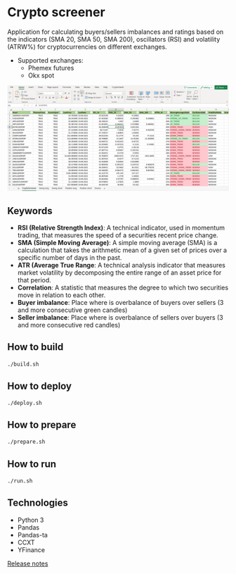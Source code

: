 # Crypto screener
Application for calculating buyers/sellers imbalances and ratings based on the indicators (SMA 20, SMA 50, SMA 200), oscillators (RSI) and volatility (ATRW%) for cryptocurrencies on different exchanges.

* Supported exchanges:
    * Phemex futures
    * Okx spot

![Example](images/example.png)

## Keywords

* **RSI (Relative Strength Index)**: A technical indicator, used in momentum trading, that measures the speed of a securities recent price change.
* **SMA (Simple Moving Average)**: A simple moving average (SMA) is a calculation that takes the arithmetic mean of a given set of prices over a specific number of days in the past.
* **ATR (Average True Range**: A technical analysis indicator that measures market volatility by decomposing the entire range of an asset price for that period.
* **Correlation**: A statistic that measures the degree to which two securities move in relation to each other.
* **Buyer imbalance**: Place where is overbalance of buyers over sellers (3 and more consecutive green candles)
* **Seller imbalance**: Place where is overbalance of sellers over buyers (3 and more consecutive red candles)

## How to build
```bash
./build.sh
```

## How to deploy
```
./deploy.sh
```

## How to prepare
```bash
./prepare.sh
```

## How to run
```bash
./run.sh
```

## Technologies
* Python 3
* Pandas
* Pandas-ta
* CCXT
* YFinance

[Release notes](RELEASE_NOTES.md)
